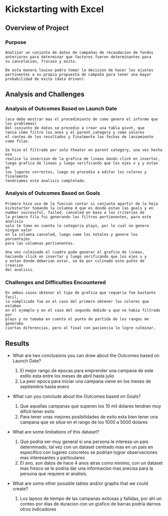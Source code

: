 # Kickstarting with Excel

## Overview of Project

### Purpose

    Analizar un conjunto de datos de campañas de recaudacion de fondos
    anteriores para determinar que factores fueron determinantes para 
    su cancelacion, fracaso y exito.

    De esta manera louise podra tomar la decision de hacer los ajustes
    pertinentes a su propia propuesta de campaña para tener una mayor
    probabilidad de exito (data driven).

## Analysis and Challenges

### Analysis of Outcomes Based on Launch Date
    (aca debo mostrar mas el procedimiento de como genere el informe que los problemas)
    Del conjunto de datos se procedio a crear una tabla pivot, que
    tenia como filtro los anos y el parent_category y como valores
    el conteo de los resultados y finalmente las fechas de lanzamiento
    como filas.

    Se hizo el filtrado por solo theater en parent category, una vez hecho eso
    realice la insercion de la grafica de lineas dando click en insertar,
    luego grafica de lineas y luego verificando que los ejes x y y estan en
    los lugares correctos, luego se procedio a editar los colores y finalmente
    tendriamos este analisis completado.

### Analysis of Outcomes Based on Goals

    Primero hice uso de la funcion contar si conjunto apartir de la hoja
    kickstarter tomando la columna d que es donde estan las goals y en 
    number successful, failed, canceled en base a los criterios de
    la primera fila fui generando los filtros pertienentes, para este analisis
    solo te tomo en cuenta la categoria plays, por lo cual no genero ningun valor 
    en la columna canceled, luego sume los totales y genere los porcentajes
    para las columnas pertienentes.

    Una vez culminado el cuadro pude generar el grafico de lineas,
    haciendo click en insertar y luego verificando que los ejes x y 
    y estan donde deberian estar, se da por culinado este punto de creacion
    del analisis.

### Challenges and Difficulties Encountered

    En ambos casos obtener el tipo de grafica que requeria fue bastante facil,
    lo complicado fue en el caso del primero obtener los colores que estaban
    en el ejemplo y en el caso del segundo debido a que no habia filtrado por 
    plays y no tomaba en cuenta el punto de partida de los rangos me generaba 
    ciertas diferencias, pero al final con paciencia lo logre culminar.

## Results

- What are two conclusions you can draw about the Outcomes based on Launch Date?
    1. El mejor rango de epocas para emprender una campana de este estilo esta entre los meses de abril hasta julio
    2. La peor epoca para iniciar una campana viene en los meses de septiembre hasta enero
- What can you conclude about the Outcomes based on Goals?
    1. Que aquellas campanas que superen los 10 mil dolares tendran muy dificil tener exito
    2. Para tener unas mejores posibilidades de exito esta bien tener una campana que se situe en el rango de los 1000 a 5000 dolares

- What are some limitations of this dataset?
    1. Que podria ser muy general si una persona le interesa un pais determinado, tal vez con un dataset centrado mas en un pais en especifico con lugares concretos se podrian lograr observaciones mas interesantes y particulares
    2. El ano, son datos de hace 4 anos atras como minimo, con un dataset mas fresco se le podria dar una informacion mas precisa para la persona que requiere el analisis.

- What are some other possible tables and/or graphs that we could create?
    1. Los lapsos de tiempo de las campanas exitosas y fallidas, por ahi un conteo por dias de duracion con un grafico de barras podria darnos otros indicadores